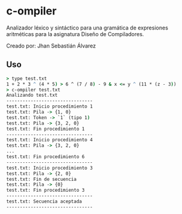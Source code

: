 # c-ompiler

Analizador léxico y sintáctico para una gramática de expresiones aritméticas
para la asignatura Diseño de Compiladores.

Creado por: Jhan Sebastián Álvarez

## Uso

```bat
> type test.txt
1 + 2 * 3 ^ (4 * 5) > 6 ^ (7 / 8) - 9 & x <= y ^ (11 * (z - 3))
> c-ompiler test.txt
Analizando test.txt
--------------------------------
test.txt: Inicio procedimiento 1
test.txt: Pila -> {1, 0}
test.txt: Token -> `1` (tipo 1)
test.txt: Pila -> {3, 2, 0}
test.txt: Fin procedimiento 1
--------------------------------
test.txt: Inicio procedimiento 4
test.txt: Pila -> {3, 2, 0}
...
test.txt: Fin procedimiento 6
--------------------------------
test.txt: Inicio procedimiento 3
test.txt: Pila -> {2, 0}
test.txt: Fin de secuencia
test.txt: Pila -> {0}
test.txt: Fin procedimiento 3
--------------------------------
test.txt: Secuencia aceptada
--------------------------------
```
